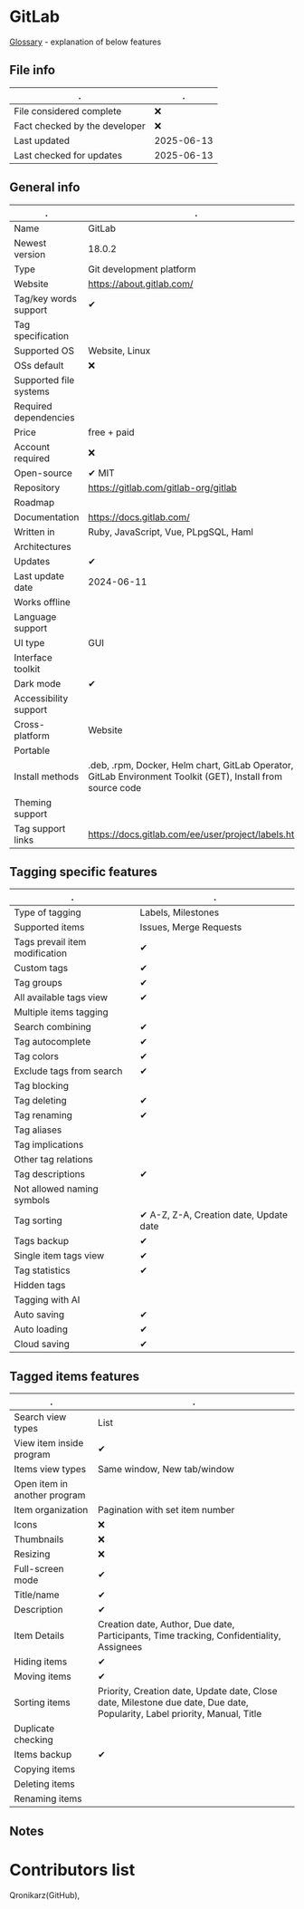 # GitLab
[Glossary](glossary.md) - explanation of below features

## File info
. | . |
---|---
File considered complete | ❌
Fact checked by the developer | ❌
Last updated | 2025-06-13
Last checked for updates | 2025-06-13

## General info
. | . |
---|---
Name | GitLab
Newest version | 18.0.2
Type | Git development platform
Website | https://about.gitlab.com/
Tag/key words support | ✔
Tag specification | 
Supported OS | Website, Linux
OSs default | ❌
Supported file systems | 
Required dependencies | 
Price | free + paid
Account required | ❌
Open-source | ✔ MIT
Repository | https://gitlab.com/gitlab-org/gitlab
Roadmap | 
Documentation | https://docs.gitlab.com/
Written in | Ruby, JavaScript, Vue, PLpgSQL, Haml
Architectures | 
Updates | ✔
Last update date | 2024-06-11
Works offline | 
Language support | 
UI type | GUI
Interface toolkit | 
Dark mode | ✔
Accessibility support | 
Cross-platform | Website
Portable | 
Install methods | .deb, .rpm, Docker, Helm chart, GitLab Operator, GitLab Environment Toolkit (GET), Install from source code
Theming support | 
Tag support links | https://docs.gitlab.com/ee/user/project/labels.html

## Tagging specific features
. | . |
---|---
Type of tagging | Labels, Milestones
Supported items | Issues, Merge Requests
Tags prevail item modification | ✔
Custom tags | ✔
Tag groups | ✔
All available tags view | ✔
Multiple items tagging | 
Search combining | ✔
Tag autocomplete | ✔
Tag colors | ✔
Exclude tags from search | ✔
Tag blocking | 
Tag deleting | ✔
Tag renaming | ✔
Tag aliases | 
Tag implications | 
Other tag relations | 
Tag descriptions | ✔
Not allowed naming symbols | 
Tag sorting | ✔ A-Z, Z-A, Creation date, Update date
Tags backup | ✔
Single item tags view | ✔
Tag statistics | ✔
Hidden tags | 
Tagging with AI | 
Auto saving | ✔
Auto loading | ✔
Cloud saving | ✔

## Tagged items features
. | . |
---|---
Search view types | List
View item inside program | ✔
Items view types | Same window, New tab/window
Open item in another program | 
Item organization | Pagination with set item number
Icons | ❌
Thumbnails | ❌
Resizing | ❌
Full-screen mode | ✔
Title/name | ✔
Description | ✔
Item Details | Creation date, Author, Due date, Participants, Time tracking, Confidentiality, Assignees
Hiding items | ✔
Moving items | ✔
Sorting items | Priority, Creation date, Update date, Close date, Milestone due date, Due date, Popularity, Label priority, Manual, Title
Duplicate checking | 
Items backup | ✔
Copying items | 
Deleting items | 
Renaming items | 

## Notes


# Contributors list
Qronikarz(GitHub), 
